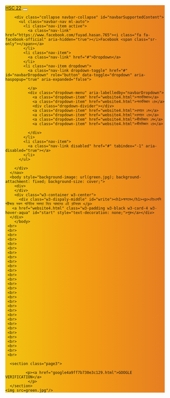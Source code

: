
<html lang="en">
<head>
    <meta charset="UTF-8">
    <meta name="viewport" content="width=device-width, initial-scale=1.0">
    <title>Document</title>
    <link rel="stylesheet" href="style.css">
    <link rel="stylesheet" href="https://maxcdn.bootstrapcdn.com/bootstrap/4.4.1/css/bootstrap.min.css">
  <script src="https://ajax.googleapis.com/ajax/libs/jquery/3.4.1/jquery.min.js"></script>
  <script src="https://cdnjs.cloudflare.com/ajax/libs/popper.js/1.16.0/umd/popper.min.js"></script>
  <script src="https://maxcdn.bootstrapcdn.com/bootstrap/4.4.1/js/bootstrap.min.js"></script>
  <link rel="stylesheet" href="https://cdnjs.cloudflare.com/ajax/libs/font-awesome/4.7.0/css/font-awesome.min.css">
  <link rel="stylesheet" href="https://www.w3schools.com/w3css/4/w3.css">
</head>
<body>
    <nav class="navbar navbar-expand-lg navbar-light bg-light" style="background-image: linear-gradient( to right, #f1c40f,#f39c12,#e67e22);">
        <a class="navbar-brand" href="#">HSC 22</a>
        <button class="navbar-toggler" type="button" data-toggle="collapse" data-target="#navbarSupportedContent" 
        aria-controls="navbarSupportedContent" aria-expanded="false" aria-label="Toggle navigation">
          <span class="navbar-toggler-icon"></span>
        </button>
      
        <div class="collapse navbar-collapse" id="navbarSupportedContent">
          <ul class="navbar-nav ml-auto">
            <li class="nav-item active">
              <a class="nav-link" href="https://www.facebook.com/fuyad.hasan.765"><i class="fa fa-facebook-official" aria-hidden="true"></i>Facebook <span class="sr-only"></span></a>
            </li>
            <li class="nav-item">
              <a class="nav-link" href="#">Dropdown</a>
            </li>
            <li class="nav-item dropdown">
              <a class="nav-link dropdown-toggle" href="#" id="navbarDropdown" role="button" data-toggle="dropdown" aria-haspopup="true" aria-expanded="false">
                
              </a>
              <div class="dropdown-menu" aria-labelledby="navbarDropdown">
                <a class="dropdown-item" href="website4.html">পদার্থবিজ্ঞান</a>
                <a class="dropdown-item" href="website4.html">পদার্থবিজ্ঞান ২য়</a>
                <div class="dropdown-divider"></div>
                <a class="dropdown-item" href="website4.html">রসায়ন ১ম</a>
                <a class="dropdown-item" href="website4.html">রসায়ন ২য়</a>
                <a class="dropdown-item" href="website4.html">জীববিজ্ঞান ১ম</a>
                <a class="dropdown-item" href="website4.html">জীববিজ্ঞান ২য়</a>

              </div>
            </li>
            <li class="nav-item">
              <a class="nav-link disabled" href="#" tabindex="-1" aria-disabled="true"></a>
            </li>
          </ul>
          
        </div>
      </nav>
      <body style="background-image: url(green.jpg); background-attachment: fixed; background-size: cover;">
        <div>
        </div>
        <div class="w3-container w3-center">
          <div class="w3-dispaly-middle" id="write"><h1>স্বাগতম</h1><p>এইচএসসি পরীক্ষার সকল গাণিতিক সমস্যা নিয়ে আমাদের এই প্লাটফরম </p>
       <a href="website4.html" class="w3-padding w3-black w3-card-4 w3-hover-aqua" id="start" style="text-decoration: none;">শুরু</a></div>
      </div>
        </body>
     <br>
     <br>
     <br>
     <br>
     <br>
     <br>
     <br>
     <br>
     <br>
     <br>
     <br>
     <br>
     <br>
     <br>
     <br>
     <br>
     <br>
     <br>
     <br>
     <br>
     <br>
     <br>
     <br>
     <br>
     <br>
     <br>
     <br>
     <br>
     <br>
     <br>

      <section class="page3">
        
             <p><a href="google4a9ff7b730e3c129.html">GOOGLE VERIFICATION</a>
              </p>
      </section>
    <img src=green.jpg"/>
</body>
<style>
  h3{
    background-color: azure;
  }
     #start{
    padding:20px;
    font-family: Arial, Helvetica, sans-serif;
    font-size: 40px;
  }
  #write{
    font-size: large;
  }
    
</style>
    
</html>

